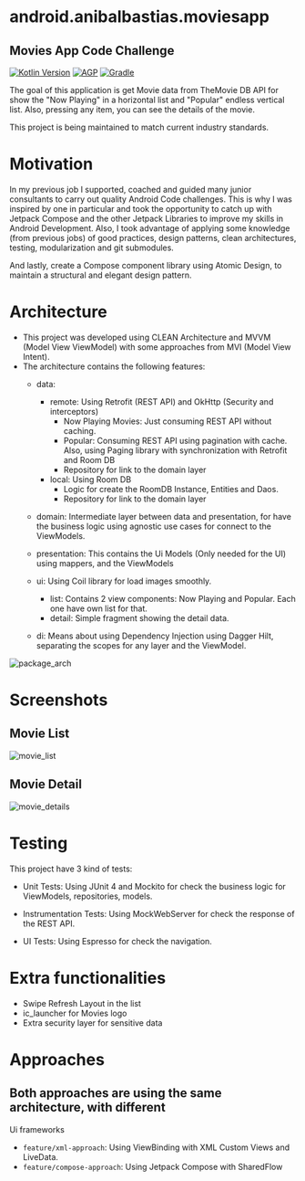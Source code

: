# android.anibalbastias.moviesapp

## Movies App Code Challenge

[![Kotlin Version](https://img.shields.io/badge/Kotlin-1.6.10-blue.svg)](https://kotlinlang.org)
[![AGP](https://img.shields.io/badge/AndroidStudio-2021.1.1-blue?style=flat)](https://developer.android.com/studio/releases/gradle-plugin)
[![Gradle](https://img.shields.io/badge/Gradle-7.0.2-blue?style=flat)](https://gradle.org)

The goal of this application is get Movie data from TheMovie DB API for show the "Now Playing" in a
horizontal list and "Popular" endless vertical list. Also, pressing any item, you can see the
details of the movie.

This project is being maintained to match current industry standards.

# Motivation

In my previous job I supported, coached and guided many junior consultants to carry out quality Android Code challenges. This is why I was inspired by one in particular and took the opportunity to catch up with Jetpack Compose and the other Jetpack Libraries to improve my skills in Android Development.
Also, I took advantage of applying some knowledge (from previous jobs) of good practices, design patterns, clean architectures, testing, modularization and git submodules.

And lastly, create a Compose component library using Atomic Design, to maintain a structural and elegant design pattern.

# Architecture

* This project was developed using CLEAN Architecture and MVVM (Model View ViewModel) with some
  approaches from MVI (Model View Intent).
* The architecture contains the following features:
    * data:
        * remote: Using Retrofit (REST API) and OkHttp (Security and interceptors)
            * Now Playing Movies: Just consuming REST API without caching.
            * Popular: Consuming REST API using pagination with cache. Also, using Paging library
              with synchronization with Retrofit and Room DB
            * Repository for link to the domain layer
        * local: Using Room DB
            * Logic for create the RoomDB Instance, Entities and Daos.
            * Repository for link to the domain layer

    * domain: Intermediate layer between data and presentation, for have the business logic using
      agnostic use cases for connect to the ViewModels.

    * presentation: This contains the Ui Models (Only needed for the UI) using mappers, and the
      ViewModels

    * ui: Using Coil library for load images smoothly.
        * list: Contains 2 view components: Now Playing and Popular. Each one have own list for
          that.
        * detail: Simple fragment showing the detail data.

    * di: Means about using Dependency Injection using Dagger Hilt, separating the scopes for any
      layer and the ViewModel.

![package_arch](art/package_arch.png?raw=true)

# Screenshots

## Movie List

![movie_list](art/fragment_list.png?raw=true)

## Movie Detail

![movie_details](art/fragment_details.png?raw=true)

# Testing

This project have 3 kind of tests:

* Unit Tests: Using JUnit 4 and Mockito for check the business logic for ViewModels,
repositories, models.

* Instrumentation Tests: Using MockWebServer for check the response of the REST API.

* UI Tests: Using Espresso for check the navigation.

# Extra functionalities

* Swipe Refresh Layout in the list
* ic_launcher for Movies logo
* Extra security layer for sensitive data

# Approaches
## Both approaches are using the same architecture, with different
Ui frameworks

* `feature/xml-approach`: Using ViewBinding with XML Custom Views and LiveData.
* `feature/compose-approach`: Using Jetpack Compose with SharedFlow